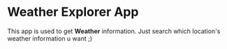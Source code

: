 # Weather Explorer App

This app is used to get **Weather** information.
Just search which location's weather information u want ;)
